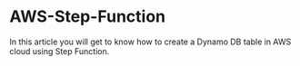 # AWS-Step-Function
In this article you will get to know how to create a Dynamo DB table in AWS cloud using Step Function.
